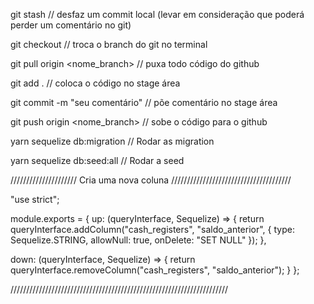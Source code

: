git stash // desfaz um commit local (levar em consideração que poderá perder um comentário no git)

git checkout <branch> // troca o branch do git no terminal

git pull origin <nome_branch> // puxa todo código do github

git add . // coloca o código no stage área

git commit -m "seu comentário"  // põe comentário no stage área

git push origin <nome_branch> // sobe o código para o github


yarn sequelize db:migration // Rodar as migration

yarn sequelize db:seed:all // Rodar a seed


///////////////////// Cria uma nova coluna //////////////////////////////////////

"use strict";

module.exports = {
  up: (queryInterface, Sequelize) => {
    return queryInterface.addColumn("cash_registers", "saldo_anterior", {
      type: Sequelize.STRING,
      allowNull: true,
      onDelete: "SET NULL"
    });
  },

  down: (queryInterface, Sequelize) => {
    return queryInterface.removeColumn("cash_registers", "saldo_anterior");
  }
};


/////////////////////////////////////////////////////////////////////